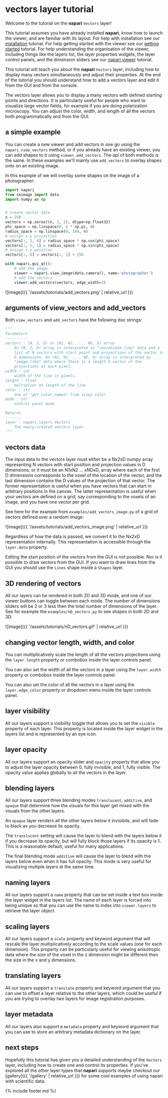 # vectors layer tutorial

Welcome to the tutorial on the **napari** `Vectors` layer!

This tutorial assumes you have already installed **napari**, know how to launch the viewer, and are familiar with its layout. For help with installation see our [installation](./installation) tutorial. For help getting started with the viewer see our [getting started](./getting_started) tutorial. For help understanding the organisation of the viewer, including things like the layers list, the layer properties widgets, the layer control panels, and the dimension sliders see our [napari viewer](./viewer) tutorial.

This tutorial will teach you about the **napari** `Vectors` layer, including how to display many vectors simultaneously and adjust their properties. At the end of the tutorial you should understand how to add a vectors layer and edit it from the GUI and from the console.

The vectors layer allows you to display a many vectors with defined starting points and directions. It is particularly useful for people who want to visualize large vector fields, for example if you are doing polarization microscopy. You can adjust the color, width, and length of all the vectors both programmatically and from the GUI.

## a simple example

You can create a new viewer and add vectors in one go using the `napari.view_vectors` method, or if you already have an existing viewer, you can add shapes to it using `viewer.add_vectors`. The api of both methods is the same. In these examples we'll mainly use `add_vectors` to overlay shapes onto on an existing image.

In this example of we will overlay some shapes on the image of a photographer:

```python
import napari
from skimage import data
import numpy as np


# create vector data
n = 250
vectors = np.zeros((n, 2, 2), dtype=np.float32)
phi_space = np.linspace(0, 4 * np.pi, n)
radius_space = np.linspace(0, 100, n)
# assign x-y projection
vectors[:, 1, 0] = radius_space * np.cos(phi_space)
vectors[:, 1, 1] = radius_space * np.sin(phi_space)
# assign x-y position
vectors[:, 0] = vectors[:, 1] + 256

with napari.gui_qt():
    # add the image
    viewer = napari.view_image(data.camera(), name='photographer')
    # add the vectors
    viewer.add_vectors(vectors, edge_width=3)

```

![image]({{ '/assets/tutorials/add_vectors.png' | relative_url }})

## arguments of view_vectors and add_vectors

Both `view_vectors` and `add_vectors` have the following doc strings:

```python
"""
Parameters
----------
vectors : (N, 2, D) or (N1, N2, ..., ND, D) array
    An (N, 2, D) array is interpreted as "coordinate-like" data and a
    list of N vectors with start point and projections of the vector in
    D dimensions. An (N1, N2, ..., ND, D) array is interpreted as
    "image-like" data where there is a length D vector of the
    projections at each pixel.
width : int
    width of the line in pixels
length : float
    multiplier on length of the line
color : str
    one of "get_color_names" from vispy.color
mode : str
    control panel mode

Returns
-------
layer : napari.layers.Vectors
    The newly-created vectors layer.
"""
```

## vectors data

The input data to the vectors layer must either be a Nx2xD numpy array representing N vectors with start position and projection values in D dimensions, or it must be an N1xN2 ... xNDxD, array where each of the first D dimensions corresponds to the voxel of the location of the vector, and the last dimension contains the D values of the projection of that vector. The former representation is useful when you have vectors that can start in arbitrary positions in the canvas. The latter representation is useful when your vectors are defined on a grid, say corresponding to the voxels of an image, and you have one vector per grid.

See here for the example from `examples/add_vectors_image.py` of a grid of vectors defined over a random image:

![image]({{ '/assets/tutorials/add_vectors_image.png' | relative_url }})

Regardless of how the data is passed, we convert it to the Nx2xD representation internally. This representation is  accessible through the `layer.data` property.

Editing the start position of the vectors from the GUI is not possible. Nor is it possible to draw vectors from the GUI. If you want to draw lines from the GUI you should use the `Lines` shape inside a `Shapes` layer.

## 3D rendering of vectors

All our layers can be rendered in both 2D and 3D mode, and one of our viewer buttons can toggle between each mode. The number of dimensions sliders will be 2 or 3 less then the total number of dimensions of the layer. See for example the `examples/nD_vectors.py` to see shapes in both 2D and 3D:

![image]({{ '/assets/tutorials/nD_vectors.gif' | relative_url }})

## changing vector length, width, and color

You can multiplicatively scale the length of all the vectors projections using the `layer.length` property or combobox inside the layer controls panel.

You can also set the width of all the vectors in a layer using the `layer.width` property or combobox inside the layer controls panel.

You can also set the color of all the vectors in a layer using the `layer.edge_color` property or dropdown menu inside the layer controls panel.

## layer visibility

All our layers support a visibility toggle that allows you to set the `visible` property of each layer. This property is located inside the layer widget in the layers list and is represented by an eye icon.

## layer opacity

All our layers support an opacity slider and `opacity` property that allow you to adjust the layer opacity between 0, fully invisible, and 1, fully visible. The opacity value applies globally to all the vectors in the layer.

## blending layers

All our layers support three blending modes `translucent`, `additive`, and `opaque` that determine how the visuals for this layer get mixed with the visuals from the other layers.

An `opaque` layer renders all the other layers below it invisibile, and will fade to black as you decrease its opacity.

The `translucent` setting will cause the layer to blend with the layers below it if you decrease its opacity, but will fully block those layers if its opacity is 1. This is a reasonable default, useful for many applications.

The final blending mode `additive` will cause the layer to blend with the layers below even when it has full opacity. This mode is very useful for visualizing multiple layers at the same time.

## naming layers

All our layers support a `name` property that can be set inside a text box inside the layer widget in the layers list. The name of each layer is forced into being unique so that you can use the name to index into `viewer.layers` to retrieve the layer object.

## scaling layers

All our layers support a `scale` property and keyword argument that will rescale the layer multiplicatively according to the scale values (one for each dimension). This property can be particularly useful for viewing anisotropic data where the size of the voxel in the z dimension might be different then the size in the x and y dimensions.

## translating layers

All our layers support a `translate` property and keyword argument that you can use to offset a layer relative to the other layers, which could be useful if you are trying to overlay two layers for image registration purposes.

## layer metadata

All our layers also support a `metadata` property and keyword argument that you can use to store an arbitrary metadata dictionary on the layer.

## next steps

Hopefully this tutorial has given you a detailed understanding of the `Vectors` layer, including how to create one and control its properties. If you've explored all the other layer types that **napari** supports maybe checkout our [gallery]({{ '/gallery' | relative_url }}) for some cool examples of using napari with scientific data.

{% include footer.md %}
